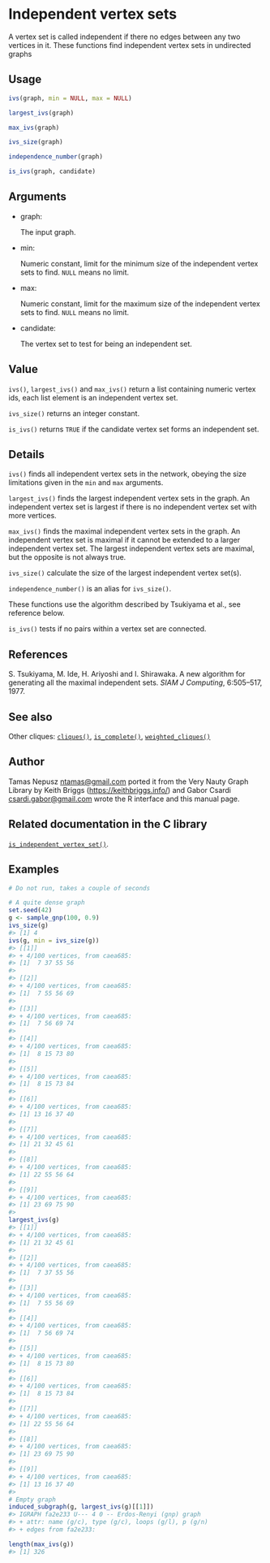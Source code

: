 # Independent vertex sets

A vertex set is called independent if there no edges between any two
vertices in it. These functions find independent vertex sets in
undirected graphs

## Usage

``` r
ivs(graph, min = NULL, max = NULL)

largest_ivs(graph)

max_ivs(graph)

ivs_size(graph)

independence_number(graph)

is_ivs(graph, candidate)
```

## Arguments

- graph:

  The input graph.

- min:

  Numeric constant, limit for the minimum size of the independent vertex
  sets to find. `NULL` means no limit.

- max:

  Numeric constant, limit for the maximum size of the independent vertex
  sets to find. `NULL` means no limit.

- candidate:

  The vertex set to test for being an independent set.

## Value

`ivs()`, `largest_ivs()` and `max_ivs()` return a list containing
numeric vertex ids, each list element is an independent vertex set.

`ivs_size()` returns an integer constant.

`is_ivs()` returns `TRUE` if the candidate vertex set forms an
independent set.

## Details

`ivs()` finds all independent vertex sets in the network, obeying the
size limitations given in the `min` and `max` arguments.

`largest_ivs()` finds the largest independent vertex sets in the graph.
An independent vertex set is largest if there is no independent vertex
set with more vertices.

`max_ivs()` finds the maximal independent vertex sets in the graph. An
independent vertex set is maximal if it cannot be extended to a larger
independent vertex set. The largest independent vertex sets are maximal,
but the opposite is not always true.

`ivs_size()` calculate the size of the largest independent vertex
set(s).

`independence_number()` is an alias for `ivs_size()`.

These functions use the algorithm described by Tsukiyama et al., see
reference below.

`is_ivs()` tests if no pairs within a vertex set are connected.

## References

S. Tsukiyama, M. Ide, H. Ariyoshi and I. Shirawaka. A new algorithm for
generating all the maximal independent sets. *SIAM J Computing*,
6:505–517, 1977.

## See also

Other cliques: [`cliques()`](https://r.igraph.org/reference/cliques.md),
[`is_complete()`](https://r.igraph.org/reference/is_complete.md),
[`weighted_cliques()`](https://r.igraph.org/reference/weighted_cliques.md)

## Author

Tamas Nepusz <ntamas@gmail.com> ported it from the Very Nauty Graph
Library by Keith Briggs (<https://keithbriggs.info/>) and Gabor Csardi
<csardi.gabor@gmail.com> wrote the R interface and this manual page.

## Related documentation in the C library

[`is_independent_vertex_set()`](https://igraph.org/c/html/latest/igraph-Cliques.html#igraph_is_independent_vertex_set).

## Examples

``` r
# Do not run, takes a couple of seconds

# A quite dense graph
set.seed(42)
g <- sample_gnp(100, 0.9)
ivs_size(g)
#> [1] 4
ivs(g, min = ivs_size(g))
#> [[1]]
#> + 4/100 vertices, from caea685:
#> [1]  7 37 55 56
#> 
#> [[2]]
#> + 4/100 vertices, from caea685:
#> [1]  7 55 56 69
#> 
#> [[3]]
#> + 4/100 vertices, from caea685:
#> [1]  7 56 69 74
#> 
#> [[4]]
#> + 4/100 vertices, from caea685:
#> [1]  8 15 73 80
#> 
#> [[5]]
#> + 4/100 vertices, from caea685:
#> [1]  8 15 73 84
#> 
#> [[6]]
#> + 4/100 vertices, from caea685:
#> [1] 13 16 37 40
#> 
#> [[7]]
#> + 4/100 vertices, from caea685:
#> [1] 21 32 45 61
#> 
#> [[8]]
#> + 4/100 vertices, from caea685:
#> [1] 22 55 56 64
#> 
#> [[9]]
#> + 4/100 vertices, from caea685:
#> [1] 23 69 75 90
#> 
largest_ivs(g)
#> [[1]]
#> + 4/100 vertices, from caea685:
#> [1] 21 32 45 61
#> 
#> [[2]]
#> + 4/100 vertices, from caea685:
#> [1]  7 37 55 56
#> 
#> [[3]]
#> + 4/100 vertices, from caea685:
#> [1]  7 55 56 69
#> 
#> [[4]]
#> + 4/100 vertices, from caea685:
#> [1]  7 56 69 74
#> 
#> [[5]]
#> + 4/100 vertices, from caea685:
#> [1]  8 15 73 80
#> 
#> [[6]]
#> + 4/100 vertices, from caea685:
#> [1]  8 15 73 84
#> 
#> [[7]]
#> + 4/100 vertices, from caea685:
#> [1] 22 55 56 64
#> 
#> [[8]]
#> + 4/100 vertices, from caea685:
#> [1] 23 69 75 90
#> 
#> [[9]]
#> + 4/100 vertices, from caea685:
#> [1] 13 16 37 40
#> 
# Empty graph
induced_subgraph(g, largest_ivs(g)[[1]])
#> IGRAPH fa2e233 U--- 4 0 -- Erdos-Renyi (gnp) graph
#> + attr: name (g/c), type (g/c), loops (g/l), p (g/n)
#> + edges from fa2e233:

length(max_ivs(g))
#> [1] 326
```
